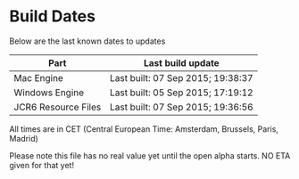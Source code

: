# Build Dates

Below are the last known dates to updates

Part | Last build update
-----|-----
Mac Engine | Last built: 07 Sep 2015; 19:38:37
Windows Engine | Last built: 05 Sep 2015; 17:19:12
JCR6 Resource Files | Last built: 07 Sep 2015; 19:36:56
All times are in CET (Central European Time: Amsterdam, Brussels, Paris, Madrid)


Please note this file has no real value yet until the open alpha starts. NO ETA given for that yet!
